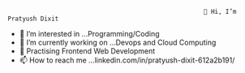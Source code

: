                                                           👋 Hi, I’m Pratyush Dixit
                                                                    
- 👀 I’m interested in ...Programming/Coding
- 🌱 I’m currently working on ...Devops and Cloud Computing
- 👯 Practising Frontend Web Development
- 📫 How to reach me ...linkedin.com/in/pratyush-dixit-612a2b191/

<!---
pratyushdixit27/pratyushdixit27 is a ✨ special ✨ repository because its `README.md` (this file) appears on your GitHub profile.
You can click the Preview link to take a look at your changes.
--->
